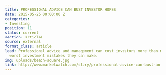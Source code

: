 ```yaml
---
title: PROFESSIONAL ADVICE CAN BUST INVESTOR HOPES
date: 2015-05-25 00:00:00 Z
categories:
- Investing
position: 11
status: current
section: articles
source: external
format_class: article
lead: Professional advice and management can cost investors more than most of the
  worst investment mistakes they can make.
img: uploads/beach-square.jpg
link: http://www.marketwatch.com/story/professional-advice-can-bust-an-investors-savings-heres-how-much-2017-03-03
---
```


